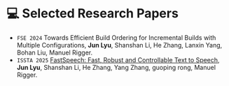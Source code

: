 
# 💻 Selected Research Papers

<!-- My full paper list is shown at [my personal homepage](https://rayeren.github.io). -->
- ``FSE 2024`` Towards Efficient Build Ordering for Incremental Builds with Multiple Configurations, **Jun Lyu**, Shanshan Li, He Zhang, Lanxin Yang, Bohan Liu, Manuel Rigger.
- ``ISSTA 2025`` [FastSpeech: Fast, Robust and Controllable Text to Speech](https://github.com/Meiye-lj/Meiye-lj.github.io/blob/main/Detecting_Build_Dependency_Errors_in_Incremental_Builds.pdf), **Jun Lyu**, Shanshan Li, He Zhang, Yang Zhang, guoping rong, Manuel Rigger.
